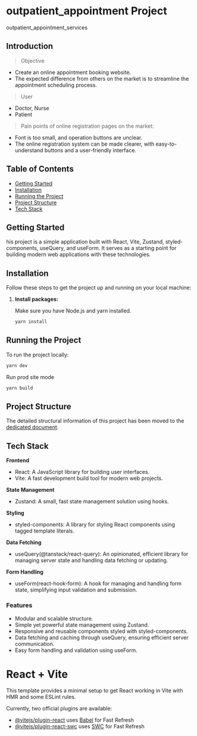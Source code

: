 # outpatient_appointment Project

outpatient_appointment_services

## Introduction

> Objective
- Create an online appointment booking website. 
- The expected difference from others on the market is to streamline the appointment scheduling process.

> User
- Doctor, Nurse
- Patient

> Pain points of online registration pages on the market:
- Font is too small, and operation buttons are unclear.
- The online registration system can be made clearer, with easy-to-understand buttons and a user-friendly interface.

## Table of Contents

- [Getting Started](#getting-started)
- [Installation](#installation)
- [Running the Project](#running-the-project)
- [Project Structure](#project-structure)
- [Tech Stack](#tech-stack)

## Getting Started

his project is a simple application built with React, Vite, Zustand, styled-components, useQuery, and useForm. It serves as a starting point for building modern web applications with these technologies.

## Installation

Follow these steps to get the project up and running on your local machine:

1. **Install packages:**
    
    Make sure you have Node.js and yarn installed.
     ```bash
    yarn install
    ```
    
## Running the Project

To run the project locally:
```bash
yarn dev
```

Run prod site mode

```bash
yarn build
```

## Project Structure

The detailed structural information of this project has been moved to the [dedicated document](./PROJECT_STRUCTURE.md).

## Tech Stack

**Frontend**
- React: A JavaScript library for building user interfaces.
- Vite: A fast development build tool for modern web projects.

**State Management**
- Zustand: A small, fast state management solution using hooks.

**Styling**
- styled-components: A library for styling React components using tagged template literals.

**Data Fetching**
- useQuery(@tanstack/react-query): An opinionated, efficient library for managing server state and handling data fetching or updating.

**Form Handling**
- useForm(react-hook-form): A hook for managing and handling form state, simplifying input validation and submission.

### Features

- Modular and scalable structure.
- Simple yet powerful state management using Zustand.
- Responsive and reusable components styled with styled-components.
- Data fetching and caching through useQuery, ensuring efficient server communication.
- Easy form handling and validation using useForm.

# React + Vite

This template provides a minimal setup to get React working in Vite with HMR and some ESLint rules.

Currently, two official plugins are available:

- [@vitejs/plugin-react](https://github.com/vitejs/vite-plugin-react/blob/main/packages/plugin-react/README.md) uses [Babel](https://babeljs.io/) for Fast Refresh
- [@vitejs/plugin-react-swc](https://github.com/vitejs/vite-plugin-react-swc) uses [SWC](https://swc.rs/) for Fast Refresh
